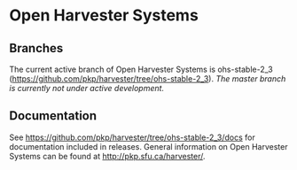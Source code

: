 # Open Harvester Systems
## Branches
The current active branch of Open Harvester Systems is ohs-stable-2_3 (https://github.com/pkp/harvester/tree/ohs-stable-2_3). *The master branch is currently not under active development.*
## Documentation
See https://github.com/pkp/harvester/tree/ohs-stable-2_3/docs for documentation included in releases. General information on Open Harvester Systems can be found at <http://pkp.sfu.ca/harvester/>.
